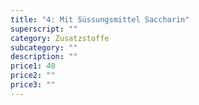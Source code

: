 ```yaml
---
title: "4: Mit Süssungsmittel Saccharin"
superscript: ""
category: Zusatzstoffe
subcategory: ""
description: ""
price1: 40
price2: ""
price3: ""
---
```

